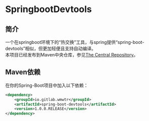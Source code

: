 # SpringbootDevtools
## 简介
一个在springboot环境下的“热交换”工具，与spring提供“spring-boot-devtools”相似，但更加轻便且支持自动编译。</br>
本项目已经发布到Maven中央仓库，参见[The Central Repository](http://search.maven.org/)。
## Maven依赖
在你的Spring-Boot项目中加入以下依赖：
``` xml
<dependency>
    <groupId>io.gitlab.wmwtr</groupId>
    <artifactId>spring-boot-devtools</artifactId>
    <version>1.0.0.RELEASE</version>
</dependency>
```
